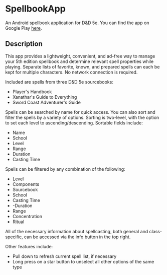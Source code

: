 # SpellbookApp
An Android spellbook application for D&amp;D 5e. You can find the app on Google Play [here](https://play.google.com/store/apps/details?id=dnd.jon.spellbook).

## Description
This app provides a lightweight, convenient, and ad-free way to manage your 5th edition spellbook and determine relevant spell properties while playing. Separate lists of favorite, known, and prepared spells can each be kept for multiple characters. No network connection is required.

Included are spells from three D&D 5e sourcebooks:
* Player's Handbook
* Xanathar's Guide to Everything
* Sword Coast Adventurer's Guide

Spells can be searched by name for quick access. You can also sort and filter the spells by a variety of options. Sorting is two-level, with the option to set each level to ascending/descending. Sortable fields include:
* Name
* School
* Level
* Range
* Duration
* Casting Time

Spells can be filtered by any combination of the following:
* Level
* Components
* Sourcebook
* School
* Casting Time
* -Duration
* Range
* Concentration
* Ritual

All of the necessary information about spellcasting, both general and class-specific, can be accessed via the info button in the top right.

Other features include:
* Pull down to refresh current spell list, if necessary
* Long press on a star button to unselect all other options of the same type

